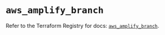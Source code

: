 # `aws_amplify_branch`

Refer to the Terraform Registry for docs: [`aws_amplify_branch`](https://registry.terraform.io/providers/hashicorp/aws/5.56.1/docs/resources/amplify_branch).
